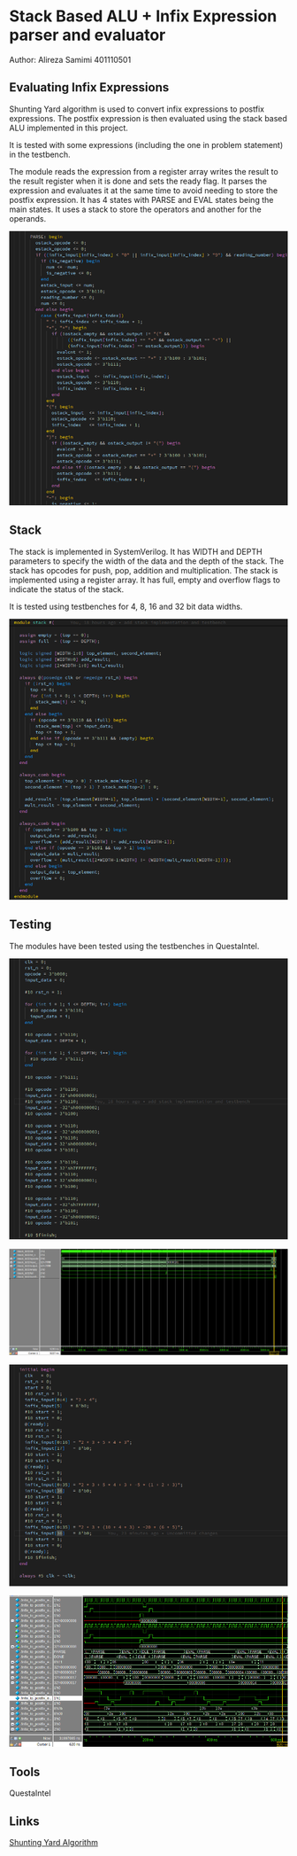 # Stack Based ALU + Infix Expression parser and evaluator

Author: Alireza Samimi 401110501

## Evaluating Infix Expressions

Shunting Yard algorithm is used to convert infix expressions to postfix expressions. The postfix expression is then evaluated using the stack based ALU
implemented in this project.

It is tested with some expressions (including the one in problem statement) in the testbench.

The module reads the expression from a register array writes the result to the result register when it is done and sets the ready flag. It parses the expression and evaluates it at the same time
to avoid needing to store the postfix expression. It has 4 states
with PARSE and EVAL states being the main states. It uses a stack to store the operators and another for the operands.

![ITPE module implementation](Document/image.png)

## Stack

The stack is implemented in SystemVerilog. It has WIDTH and DEPTH parameters to specify the width of the data and the depth of the stack. The stack has
opcodes for push, pop, addition and multiplication. The stack is implemented using a register array. It has full, empty and overflow flags to indicate
the status of the stack.

It is tested using testbenches for 4, 8, 16 and 32 bit data widths.

![Stack Implementation](Document/image-1.png)

## Testing

The modules have been tested using the testbenches in QuestaIntel.

![Stack 32bit testbench](Document/image-2.png)

![Stack 32bit test waveform](Document/image-4.png)

![ITPE module testbench](Document/image-3.png)

![ITPE module test waveform](Document/image-5.png)

## Tools

QuestaIntel

## Links

[Shunting Yard Algorithm](https://en.wikipedia.org/wiki/Shunting_yard_algorithm)
